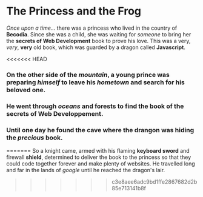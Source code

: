 # The Princess and the Frog
*Once upon a time...* there was a princess who lived in the country of **Becodia**.
Since she was a child, she was waiting for *someone* to bring her the **secrets of Web Development** book to prove his love.
This was a very, *very*, **very** old book, which was guarded by a dragon called **Javascript**.

<<<<<<< HEAD
### On the other side of the *mountain*, a young prince was preparing *himself* to leave his *hometown* and search for his **beloved** one.

### He went through *oceans* and **forests** to find the book of the **secrets of Web Developpement**.

### Until one day he found the **cave** where the drangon was hiding the *precious* book.  
=======
So a knight came, armed with his flaming **keyboard sword** and firewall **shield**, determined to deliver the book to the princess so that they could code together forever and make plenty of websites. He travelled long and far in the lands of *google* until he reached the dragon's lair.
>>>>>>> c3e8aee6adc9bd1ffe2867682d2b85e713141b8f
